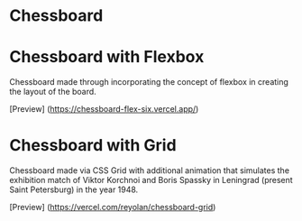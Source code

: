 # Chessboard

# Chessboard with Flexbox

Chessboard made through incorporating the concept of flexbox in creating the layout of the board.

[Preview] (https://chessboard-flex-six.vercel.app/)

# Chessboard with Grid

Chessboard made via CSS Grid with additional animation that simulates the exhibition match of Viktor Korchnoi and Boris Spassky in Leningrad (present Saint Petersburg) in the year 1948.

[Preview] (https://vercel.com/reyolan/chessboard-grid)
